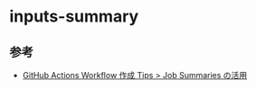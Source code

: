 # inputs-summary

<!-- actdocs start -->

<!-- actdocs end -->

## 参考

-   [GitHub Actions Workflow 作成 Tips > Job Summaries の活用](https://engineers.ntt.com/entry/2022/12/21/095303)
